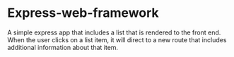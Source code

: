 # Express-web-framework
A simple express app that includes a list that is rendered to the front end. When the user clicks on a list item, it will direct to a new route that includes additional information about that item.
